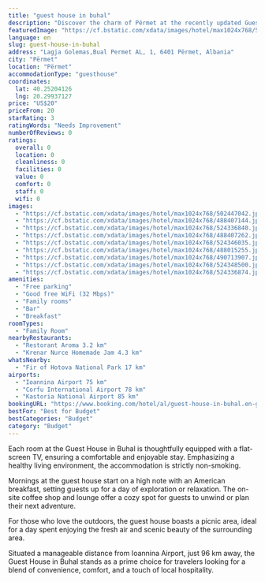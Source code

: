 ```yaml
---
title: "guest house in buhal"
description: "Discover the charm of Përmet at the recently updated Guest House in Buhal, a haven for travelers seeking both relaxation and adventure."
featuredImage: "https://cf.bstatic.com/xdata/images/hotel/max1024x768/502447042.jpg?k=a18bb66cc5757b2b8ccdee260352c8825a0faf5b77d58f526fe9dc603edfa5fe&o=&hp=1"
language: en
slug: guest-house-in-buhal
address: "Lagja Golemas,Bual Permet AL, 1, 6401 Përmet, Albania"
city: "Përmet"
location: "Përmet"
accommodationType: "guesthouse"
coordinates:
  lat: 40.25204126
  lng: 20.29937127
price: "US$20"
priceFrom: 20
starRating: 3
ratingWords: "Needs Improvement"
numberOfReviews: 0
ratings:
  overall: 0
  location: 0
  cleanliness: 0
  facilities: 0
  value: 0
  comfort: 0
  staff: 0
  wifi: 0
images:
  - "https://cf.bstatic.com/xdata/images/hotel/max1024x768/502447042.jpg?k=a18bb66cc5757b2b8ccdee260352c8825a0faf5b77d58f526fe9dc603edfa5fe&o=&hp=1"
  - "https://cf.bstatic.com/xdata/images/hotel/max1024x768/488407144.jpg?k=d7b2a81a2f25712082ddf6e300f6dd07a2de521a98c94c41b47a8c3fc8b5f09e&o=&hp=1"
  - "https://cf.bstatic.com/xdata/images/hotel/max1024x768/524336840.jpg?k=6fb595bf35f59f3e5aa33f219ee5a52f04bdd39a1bcfd05e8b231bd6457a70bf&o=&hp=1"
  - "https://cf.bstatic.com/xdata/images/hotel/max1024x768/488407262.jpg?k=981a8c08b1b036cfdbad4ee99a77fc7f946bacf5c5d920d403e5f64ef20de80b&o=&hp=1"
  - "https://cf.bstatic.com/xdata/images/hotel/max1024x768/524346035.jpg?k=b65ac86a3069855ff8cd9cb6e4e30048c546862e36dce7e9fd367c9490aa21ed&o=&hp=1"
  - "https://cf.bstatic.com/xdata/images/hotel/max1024x768/488015255.jpg?k=640d020f575b602814f12cc33624652339bdec565e32efb4e4e34af152c6b709&o=&hp=1"
  - "https://cf.bstatic.com/xdata/images/hotel/max1024x768/490713907.jpg?k=fe3024705690280c231319c8d839f95c45d837e996978c7a20bd0f9b6bd4f3f0&o=&hp=1"
  - "https://cf.bstatic.com/xdata/images/hotel/max1024x768/524348500.jpg?k=2aea24fb4a79f33e56eee384d42108496a247096ac36f118990ae36b94d2a90f&o=&hp=1"
  - "https://cf.bstatic.com/xdata/images/hotel/max1024x768/524336874.jpg?k=37529588bfbf312473e94397cf45577e95645341f47aab2f7e1eebceacc9504d&o=&hp=1"
amenities:
  - "Free parking"
  - "Good free WiFi (32 Mbps)"
  - "Family rooms"
  - "Bar"
  - "Breakfast"
roomTypes:
  - "Family Room"
nearbyRestaurants:
  - "Restorant Aroma 3.2 km"
  - "Krenar Nurce Homemade Jam 4.3 km"
whatsNearby:
  - "Fir of Hotova National Park 17 km"
airports:
  - "Ioannina Airport 75 km"
  - "Corfu International Airport 78 km"
  - "Kastoria National Airport 85 km"
bookingURL: "https://www.booking.com/hotel/al/guest-house-in-buhal.en-gb.html?aid=8035640"
bestFor: "Best for Budget"
bestCategories: "Budget"
category: "Budget"
---
```


Each room at the Guest House in Buhal is thoughtfully equipped with a flat-screen TV, ensuring a comfortable and enjoyable stay. Emphasizing a healthy living environment, the accommodation is strictly non-smoking.

Mornings at the guest house start on a high note with an American breakfast, setting guests up for a day of exploration or relaxation. The on-site coffee shop and lounge offer a cozy spot for guests to unwind or plan their next adventure.

For those who love the outdoors, the guest house boasts a picnic area, ideal for a day spent enjoying the fresh air and scenic beauty of the surrounding area.

Situated a manageable distance from Ioannina Airport, just 96 km away, the Guest House in Buhal stands as a prime choice for travelers looking for a blend of convenience, comfort, and a touch of local hospitality.